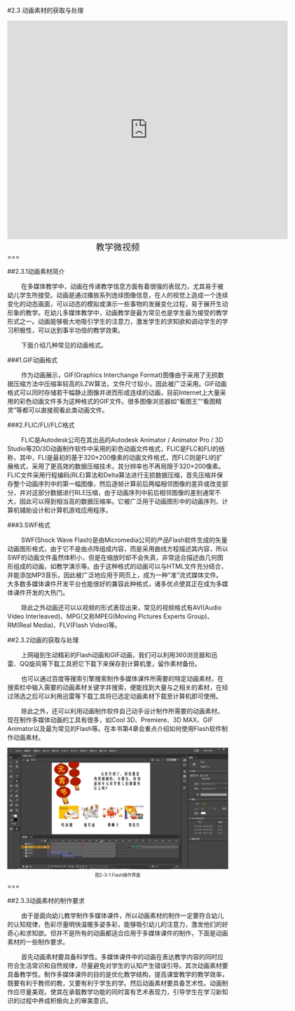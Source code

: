 #2.3 动画素材的获取与处理

<div align="center"><iframe frameborder="0" width="640" height="498" src="https://v.qq.com/iframe/player.html?vid=w0553a9w26u&tiny=0&auto=0" allowfullscreen></iframe></div>
<div align="center"><span style="font-size:20px">教学微视频</span></div>
===

##2.3.1动画素材简介

&nbsp;&nbsp;&nbsp;&nbsp;&nbsp;&nbsp;&nbsp;&nbsp;在多媒体教学中，动画在传递教学信息方面有着很强的表现力，尤其易于被幼儿学生所接受。动画是通过播放系列连续图像信息，在人的视觉上造成一个连续变化的动态画面，可以动态的模拟或演示一些事物的发展变化过程，易于展开生动形象的教学。在幼儿多媒体教学中，动画教学是最为常见也是学生最为接受的教学形式之一。动画能够极大地吸引学生的注意力，激发学生的求知欲和调动学生的学习积极性，可以达到事半功倍的教学效果。

&nbsp;&nbsp;&nbsp;&nbsp;&nbsp;&nbsp;&nbsp;&nbsp;下面介绍几种常见的动画格式。

###1.GIF动画格式

&nbsp;&nbsp;&nbsp;&nbsp;&nbsp;&nbsp;&nbsp;&nbsp;作为动画展示，GIF(Graphics Interchange Format)图像由于采用了无损数据压缩方法中压缩率较高的LZW算法，文件尺寸较小，因此被广泛采用。GIF动画格式可以同时存储若干幅静止图像并进而形成连续的动画，目前Internet上大量采用的彩色动画文件多为这种格式的GIF文件。很多图像浏览器如“看图王”“看图精灵”等都可以直接观看此类动画文件。

###2.FLIC/FLI/FLC格式

&nbsp;&nbsp;&nbsp;&nbsp;&nbsp;&nbsp;&nbsp;&nbsp;FLIC是Autodesk公司在其出品的Autodesk Animator / Animator Pro / 3D Studio等2D/3D动画制作软件中采用的彩色动画文件格式，FLIC是FLC和FLI的统称，其中，FLI是最初的基于320×200像素的动画文件格式，而FLC则是FLI的扩展格式，采用了更高效的数据压缩技术，其分辨率也不再局限于320×200像素。FLIC文件采用行程编码(RLE)算法和Delta算法进行无损数据压缩，首先压缩并保存整个动画序列中的第一幅图像，然后逐帧计算前后两幅相邻图像的差异或改变部分，并对这部分数据进行RLE压缩，由于动画序列中前后相邻图像的差别通常不大，因此可以得到相当高的数据压缩率。它被广泛用于动画图形中的动画序列、计算机辅助设计和计算机游戏应用程序。

###3.SWF格式

&nbsp;&nbsp;&nbsp;&nbsp;&nbsp;&nbsp;&nbsp;&nbsp;SWF(Shock Wave Flash)是由Micromedia公司的产品Flash软件生成的矢量动画图形格式，由于它不是由点阵组成内容，而是采用曲线方程描述其内容，所以SWF的动画文件虽然体积小，但是在缩放时却不会失真，非常适合描述由几何图形组成的动画，如教学演示等。由于这种格式的动画可以与HTML文件充分结合，并能添加MP3音乐，因此被广泛地应用于网页上，成为一种“准”流式媒体文件。大多数多媒体课件开发平台也能很好的兼容此种格式，诸多优点使其正在成为多媒体课件开发的大热门。

&nbsp;&nbsp;&nbsp;&nbsp;&nbsp;&nbsp;&nbsp;&nbsp;除此之外动画还可以以视频的形式表现出来，常见的视频格式有AVI(Audio Video Interleaved)、MPG(又称MPEG(Moving Pictures Experts Group)、RM(Real Media)、FLV(Flash Video)等。

##2.3.2动画的获取与处理

&nbsp;&nbsp;&nbsp;&nbsp;&nbsp;&nbsp;&nbsp;&nbsp;上网碰到生动精彩的Flash动画和GIF动画，我们可以利用360浏览器和迅雷、QQ旋风等下载工具把它下载下来保存到计算机里，留作素材备份。

&nbsp;&nbsp;&nbsp;&nbsp;&nbsp;&nbsp;&nbsp;&nbsp;也可以通过百度等搜索引擎搜索制作多媒体课件所需要的特定动画素材，在搜索栏中输入需要的动画素材关键字并搜索，便能找到大量与之相关的素材，在经过筛选之后可以利用迅雷等下载工具将已选定动画素材下载至计算机即可使用。

&nbsp;&nbsp;&nbsp;&nbsp;&nbsp;&nbsp;&nbsp;&nbsp;除此之外，还可以利用动画制作软件自己动手设计制作所需要的动画素材。现在制作多媒体动画的工具有很多，如Cool 3D、Premiere、3D MAX、GIF Animator以及最为常见的Flash等。在本书第4章会重点介绍如何使用Flash软件制作动画素材。

<div align="center"><img src="/assets/2-3-1.png"><p style="font-size:10px; margin-top:2px; text-align:center">图2-3-1  Flash操作界面</p></div>
===

##2.3.3动画素材的制作要求

&nbsp;&nbsp;&nbsp;&nbsp;&nbsp;&nbsp;&nbsp;&nbsp;由于是面向幼儿教学制作多媒体课件，所以动画素材的制作一定要符合幼儿的认知规律，色彩尽量明快温暖多姿多彩，能够吸引幼儿的注意力，激发他们的好奇心和求知欲。但并不是所有的动画都适合应用于多媒体课件的制作，下面是动画素材的一些制作要求。

&nbsp;&nbsp;&nbsp;&nbsp;&nbsp;&nbsp;&nbsp;&nbsp;首先动画素材要具备科学性。多媒体课件中的动画在表达教学内容的同时应符合生活常识和自然规律，尽量避免对学生的认知产生错误引导。其次动画素材要具备教学性。制作多媒体课件的目的是优化教学结构，提高课堂教学的教学效率，既要有利于教师的教，又要有利于学生的学。然后动画素材要具备艺术性。动画制作应尽量美观，使其在承载教学功能的同时富有艺术表现力，引导学生在学习新知识的过程中养成积极向上的审美意识。
